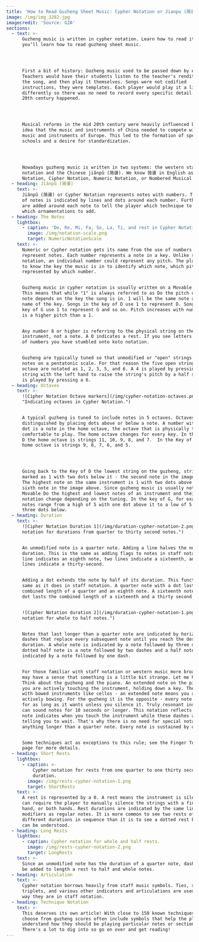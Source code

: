 ```yaml
---
title: 'How to Read Guzheng Sheet Music: Cypher Notation or Jianpu (简谱)'
image: /img/img_3282.jpg
imagecredit: 'Source: GZA'
sections:
  - text: >-
      Guzheng music is written in cypher notation. Learn how to read it and
      you’ll learn how to read guzheng sheet music.




      First a bit of history: Guzheng music used to be passed down by ear.
      Teachers would have their students listen to the teacher's rendition, sing
      the song, and then play it themselves. Songs were not codified
      instructions, they were templates. Each player would play it a little
      differently so there was no need to record every specific detail. Then the
      20th century happened.




      Musical reforms in the mid 20th century were heavily influenced by the
      idea that the music and instruments of China needed to compete with the
      music and instruments of Europe. This led to the formation of specialty
      schools and a desire for standardization. 




      Nowadays guzheng music is written in two systems: the western staff
      notation and the Chinese jiǎnpǔ (简谱). We know 简谱 in English as Cypher
      Notation, Cipher Notation, Numeric Notation, or Numbered Musical Notation.
  - heading: Jiǎnpǔ (简谱)
    text: >-
      Jiǎnpǔ (简谱) or Cypher Notation represents notes with numbers. The duration
      of notes is indicated by lines and dots around each number. Further marks
      are added around each note to tell the player which technique to use and
      which ornamentations to add.
  - heading: The Notes
    lightbox:
      - caption: 'Do, Re, Mi, Fa, So, La, Ti, and rest in Cypher Notation.'
        image: /img/notation-scale.png
        target: NumericNotationScale
    text: >-
      Numeric or Cypher notation gets its name from the use of numbers to
      represent notes. Each number represents a note in a key. Unlike staff
      notation, an individual number could represent any pitch. The player needs
      to know the key the music is in to identify which note, which pitch, is
      represented by which number. 


      Guzheng music in cypher notation is usually written on a Movable Do scale.
      This means that while "1" is always referred to as Do the pitch of the
      note depends on the key the song is in. 1 will be the same note as the
      name of the key. Songs in the key of D use 1 to represent D. Songs in the
      key of G use 1 to represent G and so on. Pitch increases with number. A 6
      is a higher pitch than a 1.


      Any number 8 or higher is referring to the physical string on the
      instrument, not a note. A 0 indicates a rest. If you see letters in place
      of numbers you have stumbled onto koto notation.


      Guzheng are typically tuned so that unmodified or "open" strings produce
      notes on a pentatonic scale. For that reason the five open strings of an
      octave are notated as 1, 2, 3, 5, and 6. A 4 is played by pressing a 3
      string with the left hand to raise the string's pitch by a half step. A 7
      is played by pressing a 6.
  - heading: Octaves
    text: >-
      ![Cipher Notation Octave markers](/img/cypher-notation-octaves.png
      "Indicating octaves in Cypher Notation.")


      A typical guzheng is tuned to include notes in 5 octaves. Octaves are
      distinguished by placing dots above or below a note. A number without a
      dot is a note in the home octave, the octave that is physically the most
      comfortable to play. The home octave changes for every key. In the Key of
      D the home octave is strings 11, 10, 9, 8, and 7.  In the Key of G the
      home octave is strings 9, 8, 7, 6, and 5.




      Going back to the Key of D the lowest string on the guzheng, string 21, is
      marked as 1 with two dots below it - the second note in the image above.
      The highest note on the same instrument is 1 with two dots above it - the
      sixth note in the image above. Since guzheng music is usually notated with
      Movable Do the highest and lowest notes of an instrument and their
      notation change depending on the tuning. In the key of G, for example,
      notes range from a high of 5 with one dot above it to a low of 5 with
      three dots below.
  - heading: Duration
    text: >-
      ![Cipher Notation Duration 1](/img/duration-cypher-notation-2.png "Cypher
      notation for durations from quarter to thirty second notes.")


      An unmodified note is a quarter note. Adding a line halves the note's
      duration. This is the same as adding flags to notes in staff notation. One
      line indicates an eighth note, two lines indicate a sixteenth, and three
      lines indicate a thirty-second.


      Adding a dot extends the note by half of its duration. This functions the
      same as it does in staff notation. A quarter note with a dot lasts the
      combined length of a quarter and an eighth note. A sixteenth note with a
      dot lasts the combined length of a sixteenth and a thirty second note.


      ![Cipher Notation duration 2](/img/duration-cypher-notation-1.png "Cypher
      notation for whole to half notes.")


      Notes that last longer than a quarter note are indicated by horizontal
      dashes that replace every subsequent note until you reach the desired
      duration. A whole note is indicated by a note followed by three dashes. A
      dotted half note is a note followed by two dashes and a half note is
      indicated by a note followed by one dash. 


      For those familiar with staff notation or western music more broadly you
      may have a sense that something is a little bit strange. Let me help you.
      Think about the guzheng and the piano. An extended note on the piano means
      you are actively touching the instrument, holding down a key. The same
      with bowed instruments like cellos - an extended note means you are
      actively bowing. For the guzheng it is the opposite - every note sounds
      for as long as it wants unless you silence it. Truly resonant instruments
      can sound notes for 10 seconds or longer. This notation reflects that. The
      note indicates when you touch the instrument while these dashes are
      telling you to wait. That's why there is no need for special notation for
      anything longer than a quarter note. Every note is sustained by default.


      Some techniques act as exceptions to this rule; see the Finger Techniques
      page for more details.
  - heading: Short Rests
    lightbox:
      - caption: >-
          Cypher notation for rests from one quarter to one thirty second in
          duration.
        image: /img/rests-cypher-notation-1.png
        target: ShortRests
    text: >-
      A rest is represented by a 0. A rest means the instrument is silent. This
      can require the player to manually silence the strings with a finger,
      hand, or both hands. Rest durations are indicated by the same line
      modifiers as regular notes. It is more common to see two rests of
      different durations in sequence than it is to see a dotted rest but both
      can be understood.
  - heading: Long Rests
    lightbox:
      - caption: Cypher notation for whole and half rests.
        image: /img/rests-cypher-notation-2.png
        target: LongRests
    text: >-
      Since an unmodified note has the duration of a quarter note, dashes must
      be added to length a rest to half and whole notes.
  - heading: Articulation
    text: >-
      Cypher notation borrows heavily from staff music symbols. Ties, slurs,
      triplets, and various other indicators and articulations are used the same
      way they are in staff notation.
  - heading: Technique Notation
    text: >-
      This deserves its own article! With close to 150 known techniques to
      choose from guzheng scores often include symbols that help the player
      understand how they should be playing particular notes or sections.
      There's a lot to dig into so go on over and get reading!
---
```


